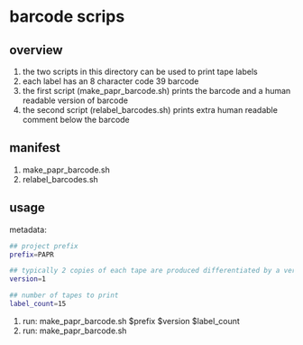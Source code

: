 # barcode scrips

## overview
  1. the two scripts in this directory can be used to print tape labels 
  2. each label has an 8 character code 39 barcode
  3. the first script (make_papr_barcode.sh) prints the barcode and a human readable version of barcode
  4. the second script (relabel_barcodes.sh) prints extra human readable comment below the barcode

## manifest
   1. make_papr_barcode.sh
   2. relabel_barcodes.sh
   
## usage
metadata:
```bash
## project prefix
prefix=PAPR

## typically 2 copies of each tape are produced differentiated by a version number [1|2]
version=1

## number of tapes to print
label_count=15
```

  1. run: make_papr_barcode.sh $prefix $version $label_count
  2. run: make_papr_barcode.sh

